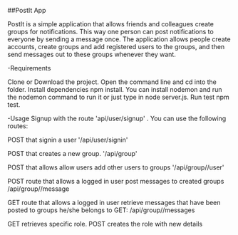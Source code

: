 ##PostIt App

PostIt is a simple application that allows friends and colleagues create groups for notifications. This way one person can post notifications to everyone by sending a message once. The application allows people create accounts, create groups and add registered users to the groups, and then send messages out to these groups whenever they want.


-Requirements

Clone or Download the project.
Open the command line and cd into the folder.
Install dependencies npm install.
You can install nodemon and run the nodemon command to run it or just type in node server.js.
Run test npm test.

-Usage
Signup with the route 'api/user/signup' .
You can use the following routes:

POST that signin a user
'/api/user/signin'

POST that creates a new group.
'/api/group'

POST that allows allow users add other users to groups
'/api/group/<group id>/user'

POST route that allows a logged in user post messages to created groups
/api/group/<group id>/message

GET route that allows a logged in user retrieve messages that have been posted to groups he/she belongs to
GET: /api/group/<group id>/messages

GET retrieves specific role.
POST creates the role with new details